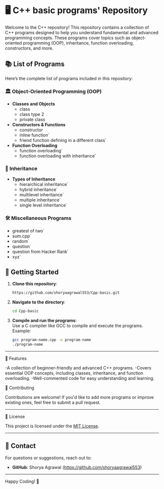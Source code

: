 # 🖥️ C++ basic programs' Repository

Welcome to the C++ repository! This repository contains a collection of C++ programs designed to help you understand fundamental and advanced programming concepts. These programs cover topics such as object-oriented programming (OOP), inheritance, function overloading, constructors, and more.

## 📚 List of Programs

Here’s the complete list of programs included in this repository:

### 🏛️ Object-Oriented Programming (OOP)
- **Classes and Objects**
  - class
  - class type 2
  - private class
- **Constructors & Functions**
  - constructor
  - inline function`
  - friend function defining in a different class`
- **Function Overloading**
  - function overloading`
  - function overloading with inheritance`

### 🔗 Inheritance
- **Types of Inheritance**
  - hierarchical inheritance`
  - hybrid inheritance`
  - multilevel inheritance`
  - multiple inheritance`
  - single level inheritance`

### 🛠️ Miscellaneous Programs
- greatest of two`
- sum.cpp`
- random`
- question`
- question from Hacker Rank`
- xyz`

## 🚀 Getting Started

1. **Clone this repository**:  
   ```bash
   https://github.com/shoryaagrawal553/Cpp-basic.git
   ```
2. **Navigate to the directory**:  
   ```bash
   cd Cpp-basic
   ```
3. **Compile and run the programs**:  
   Use a C compiler like GCC to compile and execute the programs. Example:  
   ```bash
   gcc program-name.cpp -o program-name
   ./program-name
   ```

---

🌟 Features

-A collection of beginner-friendly and advanced C++ programs.
-Covers essential OOP concepts, including classes, inheritance, and function overloading.
-Well-commented code for easy understanding and learning.

🤝 Contributing  

Contributions are welcome! If you'd like to add more programs or improve existing ones, feel free to submit a pull request.  

---

📜 License  

This project is licensed under the [MIT License](LICENSE).  

---

## 📧 Contact  

For questions or suggestions, reach out to:  
- **GitHub**: Shorya Agrawal (https://github.com/shoryaagrawal553)  

---

Happy Coding! 🎉  
